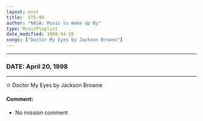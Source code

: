 ```yaml
---
layout: post
title:  STS-90
author: "NASA: Music to Wake Up By"
type: MusicPlaylist
date_modified: 1998-04-20
songs: ["Doctor My Eyes by Jackson Browne"]
---
```


----
### DATE: April 20, 1998
----
✫ Doctor My Eyes by Jackson Browne

#### Comment:
* No mission comment



<br/>
<center>
	<a target="_blank"
	   href="https://twitter.com/intent/tweet?hashtags=Space,NASA,Playlist,NASAWakeupCalls,SpaceProgram&text={{ page.author}}, '{{ page.songs.first }}' {{ page.title }}, {{ page.date | date: '%B %d, %Y' }}. {{ site.url }}{{ page.url }} @nasawakeupcalls">
	   <i class="fab fa-twitter" alt="Tweet this page" style="font-size: 1.3em;"></i>
	</a>
	&nbsp; 	<i class="fas fa-user-astronaut" style="font-size: 1.5em;"></i> &nbsp;
    <a type="amzn" search="'Doctor My Eyes by Jackson Browne'" category="popular music">
        <i class="fab fa-amazon" style="font-size: 1.3em;"></i>
    </a>
</center>
